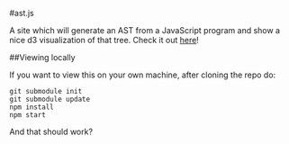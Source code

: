 #ast.js

A site which will generate an AST from a JavaScript program and show
a nice d3 visualization of that tree. Check it out
[here](https://aliceriot.github.io/ast.js/)!

##Viewing locally

If you want to view this on your own machine, after cloning the repo do:

    git submodule init
    git submodule update
    npm install
    npm start

And that should work?
